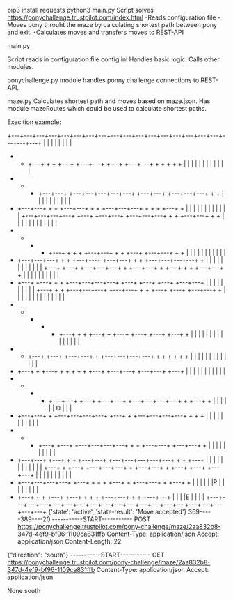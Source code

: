 pip3 install requests
python3 main.py
Script solves https://ponychallenge.trustpilot.com/index.html
-Reads configuration file
-Moves pony throuht the maze by calculating shortest path between pony and exit.
-Calculates moves and transfers moves to REST-API

main.py

Script  reads in configuration file config.ini
Handles basic logic. Calls other modules. 

ponychallenge.py
    module handles ponny challenge connections to REST-API.

maze.py
    Calculates shortest path and moves based on maze.json.
    Has module mazeRoutes which could be  used to calculate shortest paths.



Execition example:

+---+---+---+---+---+---+---+---+---+---+---+---+---+---+---+---+---+---+---+---+
|   |           |               |                   |               |   |       |
+   +   +---+   +   +   +---+   +---+---+   +---+   +---+---+   +   +   +   +   +
|   |   |   |       |   |                   |   |               |       |   |   |
+   +   +   +---+---+   +---+---+---+---+---+   +---+---+   +---+---+---+   +   +
|   |       |       |               |       |               |       |       |   |
+   +---+---+   +   +   +---+---+   +   +   +---+---+---+   +   +   +   +---+   +
|               |   |   |           |   |               |   |   |       |   |   |
+---+---+---+---+   +---+   +---+---+   +---+---+---+   +   +   +---+---+   +   +
|       |       |       |   |       |           |       |   |   |           |   |
+   +   +   +   +---+   +   +   +   +---+---+   +   +   +---+   +---+---+   +   +
|   |       |       |   |       |               |   |   |                   |   |
+   +---+---+---+   +   +   +---+---+   +---+---+   +   +   +---+---+---+---+   +
|       |       |       |   |       |       |       |   |   |   |               |
+---+   +---+   +---+---+---+   +   +---+---+   +   +---+   +   +   +---+---+   +
|       |           |           |               |   |       |   |       |       |
+   +---+   +---+   +   +   +---+---+---+---+   +---+   +---+   +---+   +---+---+
|       |       |       |   |               |   |       |           |           |
+---+   +   +   +---+---+---+   +---+---+   +   +   +---+   +---+   +---+---+   +
|   |   |   |   |           |   |       |   |   |       |   |               |   |
+   +   +   +   +   +---+   +   +   +---+   +   +---+   +---+   +---+   +---+   +
|   |   |   |   |       |       |   |       |       |       |   |   |   |       |
+   +   +---+   +---+   +---+---+   +   +---+---+---+---+   +   +   +   +   +   +
|   |       |       |   |   |       |   |               |       |       |   |   |
+   +---+   +   +---+   +   +   +   +   +   +---+   +---+---+   +---+---+   +---+
|       |   |           |       |   |       |   |               |       |       |
+   +   +   +   +---+---+   +---+   +---+---+   +---+---+---+---+   +   +---+   +
|   |       |   |               |               |                D  |   |       |
+   +---+---+   +   +---+---+---+---+   +---+   +   +---+---+---+---+   +   +   +
|   |   |       |       |               |       |   |               |       |   |
+   +   +   +---+   +---+   +---+---+---+---+   +   +   +---+---+   +---+---+   +
|   |           |   |       |               |   |               |       |       |
+   +---+---+   +---+   +   +   +---+---+   +---+---+---+---+---+   +   +   +---+
|       |   |           |   |       |   |           |           |   |   |       |
+---+   +   +---+   +---+---+---+   +   +---+---+   +   +---+   +---+   +---+---+
|       |           |           |   |           |   |   |           |           |
+   +---+---+---+---+   +---+   +   +   +   +---+   +   +---+---+   +   +---+   +
|   |           |       |       |   |P  |   |       |       |   |   |   |       |
+   +---+   +   +   +---+   +---+   +   +   +   +---+---+   +   +   +---+   +   +
|           |       |               |E  |                   |               |   |
+---+---+---+---+---+---+---+---+---+---+---+---+---+---+---+---+---+---+---+---+
{'state': 'active', 'state-result': 'Move accepted'}
369-----389----20
-----------START-----------
POST https://ponychallenge.trustpilot.com/pony-challenge/maze/2aa832b8-347d-4ef9-bf96-1109ca831ffb
Content-Type: application/json
Accept: application/json
Content-Length: 22

{"direction": "south"}
-----------START-----------
GET https://ponychallenge.trustpilot.com/pony-challenge/maze/2aa832b8-347d-4ef9-bf96-1109ca831ffb
Content-Type: application/json
Accept: application/json

None
south

